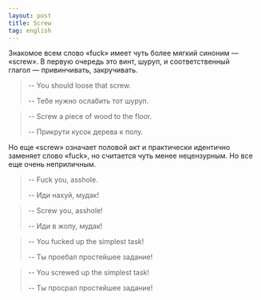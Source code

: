 ```yaml
---
layout: post
title: Screw
tag: english
---
```

Знакомое всем слово «fuck» имеет чуть более мягкий синоним — «screw». В первую очередь это винт, шуруп, и соответственный глагол — привинчивать, закручивать.

> -- You should loose that screw.
>
> -- Тебе нужно ослабить тот шуруп.

> -- Screw a piece of wood to the floor.
>
> -- Прикрути кусок дерева к полу.

Но еще «screw» означает половой акт и практически идентично заменяет слово «fuck», но считается чуть менее нецензурным. Но все еще очень неприличным.

> --  Fuck you, asshole.
>
> -- Иди нахуй, мудак!

> -- Screw you, asshole!
>
> -- Иди в жопу, мудак!

> -- You fucked up the simplest task!
>
> -- Ты проебал простейшее задание!

> -- You screwed up the simplest task!
>
> -- Ты просрал простейшее задание!
